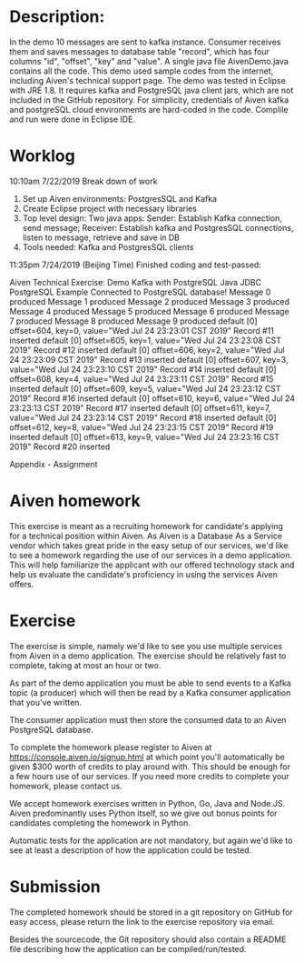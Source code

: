 Description:
============
In the demo 10 messages are sent to kafka instance. Consumer receives them and saves messages to database table "record", which has four columns "id", "offset", "key" and "value".
A single java file AivenDemo.java contains all the code. This demo used sample codes from the internet, including Aiven's technical support page.
The demo was tested in Eclipse with JRE 1.8. It requires kafka and PostgreSQL java client jars, which are not included in the GitHub repository.
For simplicity, credentials of Aiven kafka and postgreSQL cloud environments are hard-coded in the code.
Complile and run were done in Eclipse IDE.

Worklog
=======

10:10am 7/22/2019
Break down of work
1) Set up Aiven environments: PostgresSQL and Kafka
2) Create Eclipse project with necessary libraries
3) Top level design: Two java apps: Sender: Establish Kafka connection, send message; Receiver: Establish kafka and PostgresSQL connections, listen to message, retrieve and save in DB
4) Tools needed: Kafka and PostgresSQL clients

11:35pm 7/24/2019 (Beijing Time)
Finished coding and test-passed:

Aiven Technical Exercise: Demo Kafka with PostgreSQL
Java JDBC PostgreSQL Example
Connected to PostgreSQL database!
Message 0 produced
Message 1 produced
Message 2 produced
Message 3 produced
Message 4 produced
Message 5 produced
Message 6 produced
Message 7 produced
Message 8 produced
Message 9 produced
default [0] offset=604, key=0, value="Wed Jul 24 23:23:01 CST 2019"
Record #11 inserted
default [0] offset=605, key=1, value="Wed Jul 24 23:23:08 CST 2019"
Record #12 inserted
default [0] offset=606, key=2, value="Wed Jul 24 23:23:09 CST 2019"
Record #13 inserted
default [0] offset=607, key=3, value="Wed Jul 24 23:23:10 CST 2019"
Record #14 inserted
default [0] offset=608, key=4, value="Wed Jul 24 23:23:11 CST 2019"
Record #15 inserted
default [0] offset=609, key=5, value="Wed Jul 24 23:23:12 CST 2019"
Record #16 inserted
default [0] offset=610, key=6, value="Wed Jul 24 23:23:13 CST 2019"
Record #17 inserted
default [0] offset=611, key=7, value="Wed Jul 24 23:23:14 CST 2019"
Record #18 inserted
default [0] offset=612, key=8, value="Wed Jul 24 23:23:15 CST 2019"
Record #19 inserted
default [0] offset=613, key=9, value="Wed Jul 24 23:23:16 CST 2019"
Record #20 inserted

Appendix - Assignment

Aiven homework
==============

This exercise is meant as a recruiting homework for candidate's applying for a technical position within Aiven. As Aiven is a Database As a Service vendor which takes great pride in the easy setup of our services, we'd like to see a homework regarding the use of our services in a demo application. This will help familiarize the applicant with our offered technology stack and help us evaluate the candidate's proficiency in using the services Aiven offers.

Exercise
========

The exercise is simple, namely we'd like to see you use multiple services from Aiven in a demo application. The exercise should be relatively fast to complete, taking at most an hour or two.

As part of the demo application you must be able to send events to a Kafka topic (a producer) which will then be read by a Kafka consumer application that you've written.

The consumer application must then store the consumed data to an Aiven PostgreSQL database.

To complete the homework please register to Aiven at https://console.aiven.io/signup.html at which point you'll automatically be given $300 worth of credits to play around with. This should be enough for a few hours use of our services. If you need more credits to complete your homework, please contact us.

We accept homework exercises written in Python, Go, Java and Node.JS. Aiven predominantly uses Python itself, so we give out bonus points for candidates completing the homework in Python.

Automatic tests for the application are not mandatory, but again we'd like to see at least a description of how the application could be tested.

Submission
==========

The completed homework should be stored in a git repository on GitHub for easy access, please return the link to the exercise repository via email.

Besides the sourcecode, the Git repository should also contain a README file describing how the application can be compiled/run/tested.

